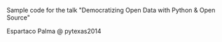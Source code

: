 Sample code for the talk "Democratizing Open Data with Python & Open Source"

Espartaco Palma @ pytexas2014
